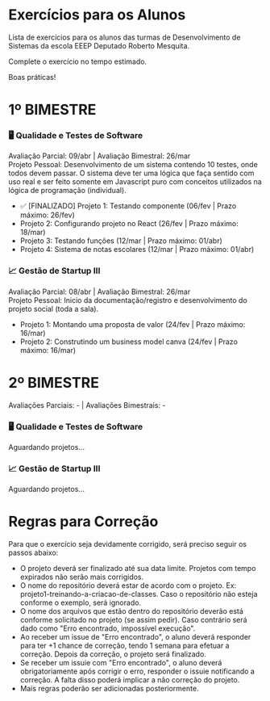 # Exercícios para os Alunos
Lista de exercícios para os alunos das turmas de Desenvolvimento de Sistemas da escola EEEP Deputado Roberto Mesquita.

Complete o exercício no tempo estimado.

Boas práticas!

# 1º BIMESTRE
### 🖥️ Qualidade e Testes de Software 
Avaliação Parcial: 09/abr | Avaliação Bimestral: 26/mar <br>
Projeto Pessoal: Desenvolvimento de um sistema contendo 10 testes, onde todos devem passar. O sistema deve ter uma lógica que faça sentido com uso real e ser feito somente em Javascript puro com conceitos utilizados na lógica de programação (individual).

- ✅ [FINALIZADO] Projeto 1: Testando componente (06/fev | Prazo máximo: 26/fev)
- Projeto 2: Configurando projeto no React (26/fev | Prazo máximo: 18/mar)
- Projeto 3: Testando funções (12/mar | Prazo máximo: 01/abr)
- Projeto 4: Sistema de notas escolares (12/mar | Prazo máximo: 01/abr)

### 📈 Gestão de Startup III
Avaliação Parcial: 08/abr | Avaliação Bimestral: 26/mar <br>
Projeto Pessoal: Inicio da documentação/registro e desenvolvimento do projeto social (toda a sala).

- Projeto 1: Montando uma proposta de valor (24/fev | Prazo máximo: 16/mar)
- Projeto 2: Construtindo um business model canva (24/fev | Prazo máximo: 16/mar)

# 2º BIMESTRE
Avaliações Parciais: - | Avaliações Bimestrais: -
### 🖥️ Qualidade e Testes de Software 
Aguardando projetos...

### 📈 Gestão de Startup III
Aguardando projetos...

# Regras para Correção

Para que o exercício seja devidamente corrigido, será preciso seguir os passos abaixo:
- O projeto deverá ser finalizado até sua data limite. Projetos com tempo expirados não serão mais corrigidos.
- O nome do repositório deverá estar de acordo com o projeto. Ex: projeto1-treinando-a-criacao-de-classes. Caso o repositório não esteja conforme o exemplo, será ignorado.
- O nome dos arquivos que estão dentro do repositório deverão está conforme solicitado no projeto (se assim pedir). Caso contrário será dado como "Erro encontrado, impossível execução".
- Ao receber um issue de "Erro encontrado", o aluno deverá responder para ter +1 chance de correção, tendo 1 semana para efetuar a correção. Depois da correção, o projeto será finalizado.
- Se receber um issuie com "Erro encontrado", o aluno deverá obrigatoriamente após corrigir o erro, responder o issuie notificando a correção. A falta disso poderá implicar a não correção do projeto.
- Mais regras poderão ser adicionadas posteriormente.
